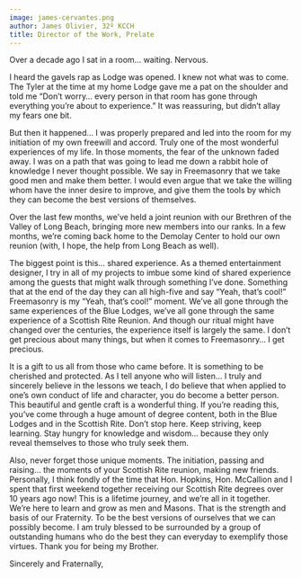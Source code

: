 ```yaml
---
image: james-cervantes.png
author: James Olivier, 32º KCCH
title: Director of the Work, Prelate
---
```


Over a decade ago I sat in a room… waiting. Nervous. 

I heard the gavels rap as Lodge was opened. I knew not what was to come. The Tyler at the time at my home Lodge gave me a pat on the shoulder and told me “Don’t worry… every person in that room has gone through everything you’re about to experience.” It was reassuring, but didn’t allay my fears one bit. 

But then it happened… I was properly prepared and led into the room for my initiation of my own freewill and accord. Truly one of the most wonderful experiences of my life. In those moments, the fear of the unknown faded away. I was on a path that was going to lead me down a rabbit hole of knowledge I never thought possible. We say in Freemasonry that we take good men and make them better. I would even argue that we take the willing whom have the inner desire to improve, and give them the tools by which they can become the best versions of themselves.

Over the last few months, we’ve held a joint reunion with our Brethren of the Valley of Long Beach, bringing more new members into our ranks. In a few months, we’re coming back home to the Demolay Center to hold our own reunion (with, I hope, the help from Long Beach as well). 

The biggest point is this… shared experience. As a themed entertainment designer, I try in all of my projects to imbue some kind of shared experience among the guests that might walk through something I’ve done. Something that at the end of the day they can all high-five and say “Yeah, that’s cool!” Freemasonry is my “Yeah, that’s cool!” moment. We’ve all gone through the same experiences of the Blue Lodges, we’ve all gone through the same experience of a Scottish Rite Reunion. And though our ritual might have changed over the centuries, the experience itself is largely the same. I don’t get precious about many things, but when it comes to Freemasonry… I get precious. 

It is a gift to us all from those who came before. It is something to be cherished and protected. As I tell anyone who will listen… I truly and sincerely believe in the lessons we teach, I do believe that when applied to one’s own conduct of life and character, you do become a better person. This beautiful and gentle craft is a wonderful thing. If you’re reading this, you’ve come through a huge amount of degree content, both in the Blue Lodges and in the Scottish Rite. Don’t stop here. Keep striving, keep learning. Stay hungry for knowledge and wisdom… because they only reveal themselves to those who truly seek them.

Also, never forget those unique moments. The initiation, passing and raising… the moments of your Scottish Rite reunion, making new friends. Personally, I think fondly of the time that Hon. Hopkins, Hon. McCallion and I spent that first weekend together receiving our Scottish Rite degrees over 10 years ago now! This is a lifetime journey, and we’re all in it together. We’re here to learn and grow as men and Masons. That is the strength and basis of our Fraternity. To be the best versions of ourselves that we can possibly become. I am truly blessed to be surrounded by a group of outstanding humans who do the best they can everyday to exemplify those virtues. Thank you for being my Brother.

Sincerely and Fraternally, 
